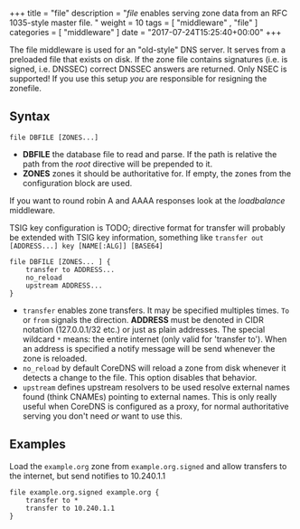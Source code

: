 +++
title = "file"
description = "*file* enables serving zone data from an RFC 1035-style master file. "
weight = 10
tags = [  "middleware" , "file" ]
categories = [ "middleware" ]
date = "2017-07-24T15:25:40+00:00"
+++

The file middleware is used for an "old-style" DNS server. It serves from a preloaded file that exists
on disk. If the zone file contains signatures (i.e. is signed, i.e. DNSSEC) correct DNSSEC answers
are returned. Only NSEC is supported! If you use this setup *you* are responsible for resigning the
zonefile.

## Syntax

~~~
file DBFILE [ZONES...]
~~~

* **DBFILE** the database file to read and parse. If the path is relative the path from the *root*
  directive will be prepended to it.
* **ZONES** zones it should be authoritative for. If empty, the zones from the configuration block
    are used.

If you want to round robin A and AAAA responses look at the *loadbalance* middleware.

TSIG key configuration is TODO; directive format for transfer will probably be extended with
TSIG key information, something like `transfer out [ADDRESS...] key [NAME[:ALG]] [BASE64]`

~~~
file DBFILE [ZONES... ] {
    transfer to ADDRESS...
    no_reload
    upstream ADDRESS...
}
~~~

* `transfer` enables zone transfers. It may be specified multiples times. `To` or `from` signals
  the direction. **ADDRESS** must be denoted in CIDR notation (127.0.0.1/32 etc.) or just as plain
  addresses. The special wildcard `*` means: the entire internet (only valid for 'transfer to').
  When an address is specified a notify message will be send whenever the zone is reloaded.
* `no_reload` by default CoreDNS will reload a zone from disk whenever it detects a change to the
  file. This option disables that behavior.
* `upstream` defines upstream resolvers to be used resolve external names found (think CNAMEs)
  pointing to external names. This is only really useful when CoreDNS is configured as a proxy, for
  normal authoritative serving you don't need *or* want to use this.

## Examples

Load the `example.org` zone from `example.org.signed` and allow transfers to the internet, but send
notifies to 10.240.1.1

~~~
file example.org.signed example.org {
    transfer to *
    transfer to 10.240.1.1
}
~~~

